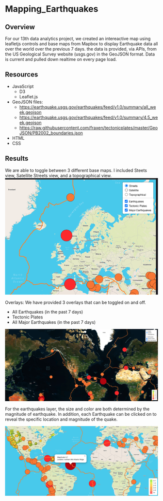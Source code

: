 # Mapping_Earthquakes

## Overview 
For our 13th data analytics project, we created an intereactive map using leafletjs controls and base maps from Mapbox to display Earthquake data all over the world over the previous 7 days. the data is provided, via APIs, from the US Geological Survey website (usgs.gov) in the GeoJSON format.  Data is current and pulled down realtime on every page load.  

## Resources 

-  JavaScript 
    - D3 
    - Leaflet.js
-  GeoJSON files: 
    -  https://earthquake.usgs.gov/earthquakes/feed/v1.0/summary/all_week.geojson
    -  https://earthquake.usgs.gov/earthquakes/feed/v1.0/summary/4.5_week.geojson
    -  https://raw.githubusercontent.com/fraxen/tectonicplates/master/GeoJSON/PB2002_boundaries.json
-  HTML
-  CSS

## Results
We are able to toggle between 3 different base maps.  I included Steets view, Satellite Streets view, and a topographical view.  
![Base Map Control](./Earthquake_Challenge/static/images/Control1.png)

Overlays:
We have provided 3 overlays that can be toggled on and off.  
- All Earthquakes (in the past 7 days)
- Tectonic Plates
- All Major Earthquakes (in the past 7 days) 

![Satellite Map with Tectonic and Major Earthquakes](./Earthquake_Challenge/static/images/Map_Sat_Tectonic_Major.png)


For the earthquakes layer, the size and color are both determined by the magnitude of earthquake.  In addition, each Earthquake can be clicked on to reveal the specific location and magnitude of the quake.  

![Satellite Map with Tectonic and Major Earthquakes](./Earthquake_Challenge/static/images/earthquake_popup.png)




